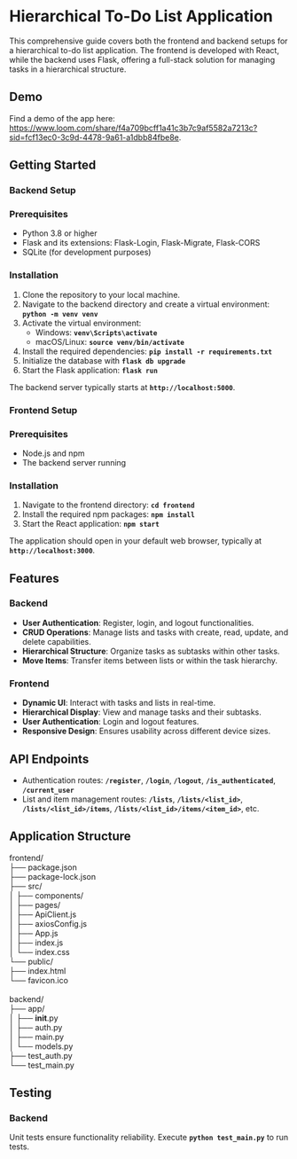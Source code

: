 # **Hierarchical To-Do List Application**

This comprehensive guide covers both the frontend and backend setups for a hierarchical to-do list application. The frontend is developed with React, while the backend uses Flask, offering a full-stack solution for managing tasks in a hierarchical structure.

## **Demo**
Find a demo of the app here:
https://www.loom.com/share/f4a709bcff1a41c3b7c9af5582a7213c?sid=fcf13ec0-3c9d-4478-9a61-a1dbb84fbe8e.

## **Getting Started**

### **Backend Setup**

### Prerequisites

- Python 3.8 or higher
- Flask and its extensions: Flask-Login, Flask-Migrate, Flask-CORS
- SQLite (for development purposes)

### Installation

1. Clone the repository to your local machine.
2. Navigate to the backend directory and create a virtual environment: **`python -m venv venv`**
3. Activate the virtual environment:
    - Windows: **`venv\Scripts\activate`**
    - macOS/Linux: **`source venv/bin/activate`**
4. Install the required dependencies: **`pip install -r requirements.txt`**
5. Initialize the database with **`flask db upgrade`**
6. Start the Flask application: **`flask run`**

The backend server typically starts at **`http://localhost:5000`**.

### **Frontend Setup**

### Prerequisites

- Node.js and npm
- The backend server running

### Installation

1. Navigate to the frontend directory: **`cd frontend`**  
2. Install the required npm packages: **`npm install`**
3. Start the React application: **`npm start`**

The application should open in your default web browser, typically at **`http://localhost:3000`**.

## **Features**

### **Backend**

- **User Authentication**: Register, login, and logout functionalities.
- **CRUD Operations**: Manage lists and tasks with create, read, update, and delete capabilities.
- **Hierarchical Structure**: Organize tasks as subtasks within other tasks.
- **Move Items**: Transfer items between lists or within the task hierarchy.

### **Frontend**

- **Dynamic UI**: Interact with tasks and lists in real-time.
- **Hierarchical Display**: View and manage tasks and their subtasks.
- **User Authentication**: Login and logout features.
- **Responsive Design**: Ensures usability across different device sizes.

## **API Endpoints**

- Authentication routes: **`/register`**, **`/login`**, **`/logout`**, **`/is_authenticated`**, **`/current_user`**
- List and item management routes: **`/lists`**, **`/lists/<list_id>`**, **`/lists/<list_id>/items`**, **`/lists/<list_id>/items/<item_id>`**, etc.

## **Application Structure**

frontend/\
├── package.json\
├── package-lock.json\
├── src/\
│   ├── components/\
│   ├── pages/\
│   ├── ApiClient.js\
│   ├── axiosConfig.js\
│   ├── App.js\
│   ├── index.js\
│   └── index.css\
└── public/\
    ├── index.html\
    └── favicon.ico\
\
backend/\
├── app/\
│   ├── __init__.py\
│   ├── auth.py\
│   ├── main.py\
│   └── models.py\
├── test_auth.py\
└── test_main.py


## **Testing**

### **Backend**

Unit tests ensure functionality reliability. Execute **`python test_main.py`** to run tests.